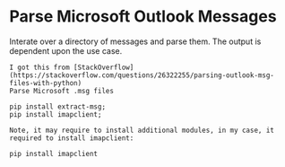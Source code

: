 # Parse Microsoft Outlook Messages 
Interate over a directory of messages and parse them.
The output is dependent upon the use case.

```
I got this from [StackOverflow](https://stackoverflow.com/questions/26322255/parsing-outlook-msg-files-with-python)
Parse Microsoft .msg files 

pip install extract-msg;
pip install imapclient;

Note, it may require to install additional modules, in my case, it required to install imapclient:

pip install imapclient

```
